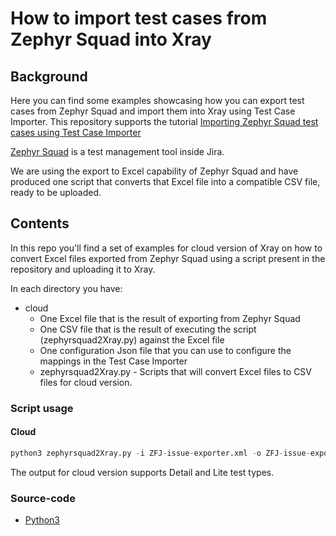 
# How to import test cases from Zephyr Squad into Xray

## Background

Here you can find some examples showcasing how you can export test cases from Zephyr Squad and import them into Xray using Test Case Importer.
This repository supports the tutorial [Importing Zephyr Squad test cases using Test Case Importer](https://docs.getxray.app/display/XRAYCLOUD/Importing+Zephyr+Squad+test+cases+using+Test+Case+Importer)

[Zephyr Squad](https://smartbear.com/test-management/zephyr-squad/) is a test management tool inside Jira.

We are using the export to Excel capability of Zephyr Squad and have produced one script that converts that Excel file into a compatible CSV file, ready to be uploaded.

## Contents

In this repo you'll find a set of examples for cloud version of Xray on how to convert Excel files exported from Zephyr Squad using a script present in the repository and uploading it to Xray. 

In each directory you have:
* cloud
    * One Excel file that is the result of exporting from Zephyr Squad
    * One CSV file that is the result of executing the script (zephyrsquad2Xray.py)  against the Excel file
    * One configuration Json file that you can use to configure the mappings in the Test Case Importer
    * zephyrsquad2Xray.py - Scripts that will convert Excel files to CSV files for cloud version. 

### Script usage

#### Cloud
```Python
python3 zephyrsquad2Xray.py -i ZFJ-issue-exporter.xml -o ZFJ-issue-exporter.csv
```
The output for cloud version supports Detail and Lite test types.



### Source-code

- [Python3](.https://www.python.org/downloads/release/python-3115/)
